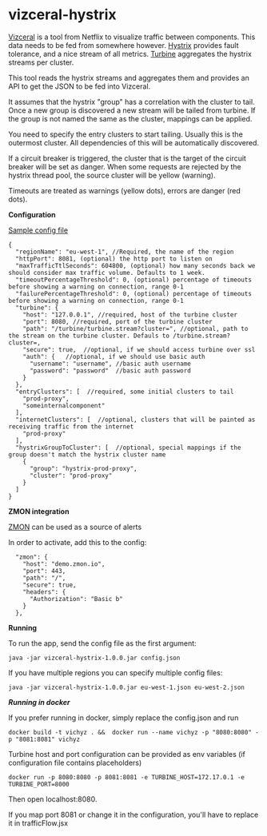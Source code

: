 # vizceral-hystrix

[Vizceral](https://github.com/Netflix/vizceral) is a tool from Netflix to visualize traffic between components.
This data needs to be fed from somewhere however. 
[Hystrix](https://github.com/Netflix/Hystrix) provides fault tolerance, and a nice stream of all metrics.
[Turbine](https://github.com/Netflix/Turbine) aggregates the hystrix streams per cluster.

This tool reads the hystrix streams and aggregates them and provides an API to get the JSON to be fed into Vizceral.

It assumes that the hystrix "group" has a correlation with the cluster to tail.
Once a new group is discovered a new stream will be tailed from turbine.
If the group is not named the same as the cluster, mappings can be applied.

You need to specify the entry clusters to start tailing. 
Usually this is the outermost cluster. All dependencies of this will be automatically discovered.

If a circuit breaker is triggered, the cluster that is the target of the circuit breaker will be set as danger.
When some requests are rejected by the hystrix thread pool, the source cluster will be yellow (warning). 

Timeouts are treated as warnings (yellow dots), errors are danger (red dots).

**Configuration**

[Sample config file](/config.json)

```
{
  "regionName": "eu-west-1", //Required, the name of the region
  "httpPort": 8081, (optional) the http port to listen on
  "maxTrafficTtlSeconds": 604800, (optional) how many seconds back we should consider max traffic volume. Defaults to 1 week.
  "timeoutPercentageThreshold": 0, (optional) percentage of timeouts before showing a warning on connection, range 0-1
  "failurePercentageThreshold": 0, (optional) percentage of timeouts before showing a warning on connection, range 0-1
  "turbine": {
    "host": "127.0.0.1", //required, host of the turbine cluster
    "port": 8080, //required, port of the turbine cluster
    "path": "/turbine/turbine.stream?cluster=", //optional, path to the stream on the turbine cluster. Defauls to /turbine.stream?cluster=,
    "secure": true,  //optional, if we should access turbine over ssl
    "auth": {   //optional, if we should use basic auth
      "username": "username", //basic auth username             
      "password": "password"  //basic auth password
    }    
  },
  "entryClusters": [  //required, some initial clusters to tail
    "prod-proxy",
    "someinternalcomponent"
  ],
  "internetClusters": [  //optional, clusters that will be painted as receiving traffic from the internet
    "prod-proxy"
  ],
  "hystrixGroupToCluster": [  //optional, special mappings if the group doesn't match the hystrix cluster name
    {
      "group": "hystrix-prod-proxy",
      "cluster": "prod-proxy"
    }
  ]
}
```

**ZMON integration**

[ZMON](https://zmon.readthedocs.io/en/latest) can be used as a source of alerts 

In order to activate, add this to the config:

```
  "zmon": {
    "host": "demo.zmon.io",
    "port": 443,
    "path": "/",
    "secure": true,
    "headers": {
      "Authorization": "Basic b"
    }
  },

```

**Running**

To run the app, send the config file as the first argument:
```
java -jar vizceral-hystrix-1.0.0.jar config.json
```

If you have multiple regions you can specify multiple config files:

```
java -jar vizceral-hystrix-1.0.0.jar eu-west-1.json eu-west-2.json
```

***Running in docker***

If you prefer running in docker, simply replace the config.json and run
```
docker build -t vichyz . &&  docker run --name vichyz -p "8080:8080" -p "8081:8081" vichyz
```

Turbine host and port configuration can be provided as env variables (if configuration file contains placeholders)
```
docker run -p 8080:8080 -p 8081:8081 -e TURBINE_HOST=172.17.0.1 -e TURBINE_PORT=8000
```

Then open localhost:8080.

If you map port 8081 or change it in the configuration, you'll have to replace it in trafficFlow.jsx
